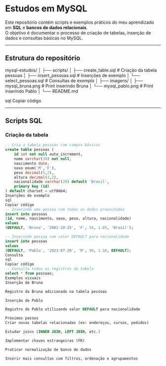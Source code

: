 # Estudos em MySQL

Este repositório contém scripts e exemplos práticos do meu aprendizado em **SQL** e **bancos de dados relacionais**.  
O objetivo é documentar o processo de criação de tabelas, inserção de dados e consultas básicas no MySQL.

---

## Estrutura do repositório

mysql-estudos/
│
├── scripts/
│ ├── create_table.sql # Criação da tabela pessoas
│ ├── insert_pessoas.sql # Inserções de exemplo
│ └── select_pessoas.sql # Consultas de exemplo
│
├── imagens/
│ ├── mysql_bruna.png # Print inserindo Bruna
│ └── mysql_pablo.png # Print inserindo Pablo
│
└── README.md

sql
Copiar código

---

## Scripts SQL

### Criação da tabela
```sql
-- Cria a tabela pessoas com campos básicos
create table pessoas (
    id int not null auto_increment,
    nome varchar(30) not null,
    nascimento date,
    sexo enum('M','F'),
    peso decimal(5,2),
    altura decimal(3,2),
    nacionalidade varchar(20) default 'Brasil',
    primary key (id)
) default charset = utf8mb4;
Inserções de exemplo
sql
Copiar código
-- Inserindo uma pessoa com todos os dados preenchidos
insert into pessoas
(id, nome, nascimento, sexo, peso, altura, nacionalidade)
values
(DEFAULT, 'Bruna', '2002-10-25', 'F', 54, 1.69, 'Brasil');

-- Inserindo pessoa com valor DEFAULT para nacionalidade
insert into pessoas
values
(DEFAULT, 'Pablo', '2023-07-20', 'M', 90, 1.50, DEFAULT);
Consulta
sql
Copiar código
-- Consulta todos os registros da tabela
select * from pessoas;
Exemplos visuais
Inserção de Bruna

Registro da Bruna adicionado na tabela pessoas

Inserção de Pablo

Registro do Pablo utilizando valor DEFAULT para nacionalidade

Próximos passos
Criar novas tabelas relacionadas (ex: endereços, cursos, pedidos)

Estudar joins (INNER JOIN, LEFT JOIN, etc.)

Implementar chaves estrangeiras (FK)

Praticar normalização de banco de dados

Inserir mais consultas com filtros, ordenação e agrupamentos
